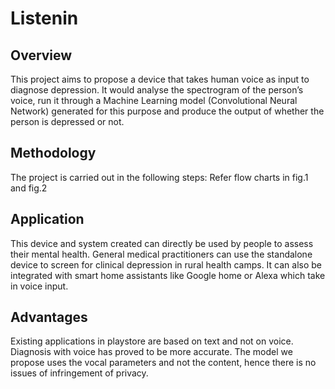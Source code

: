 # Listenin

## Overview
This project aims to propose a device that takes human voice as input to diagnose depression.
It would analyse the spectrogram of the person’s voice, run it through a Machine Learning model (Convolutional Neural Network) generated for this purpose and produce the output of whether the person is depressed or not. 

## Methodology
The project is carried out in the following steps:
Refer flow charts in fig.1 and fig.2 

## Application
This device and system created can directly be used by people to assess their mental health.
General medical practitioners can use the standalone device to screen for clinical depression in rural health camps. It can also be integrated with smart home assistants like Google home or Alexa which take in voice input.

## Advantages

Existing applications in playstore are based on text and not on voice. Diagnosis with voice has proved to be more accurate. The model we propose uses the vocal parameters and not the content, hence there is no issues of infringement of privacy.

  

